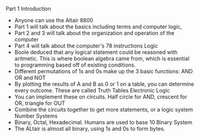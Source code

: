 Part 1 Introduction
- Anyone can use the Altair 8800
- Part 1 will talk about the basics including terms and computer logic, 
- Part 2 and 3 will talk about the organization and operation of the computer
- Part 4 will talk about the computer's 78 instructions
Logic
- Boole deduced that any logical statement could be reasoned with aritmetic. This is where boolean algebra came from, which is essential to programming based off of existing conditions.
- Different permutations of 1s and 0s make up the 3 basic functions: AND OR and NOT
- By plotting the results of A and B as 0 or 1 on a table, you can determine every outcome. These are called Truth Tables
Electronic Logic
- You can implement these on circuits. Half circle for AND, crescent for OR, triangle for OUT
- Combine the circuits together to get more statements, or a logic system 
Number Systems
- Binary, Octal, Hexadecimal. Humans are used to base 10
Binary System
- The ALtair is almost all binary, using 1s and 0s to form bytes.
